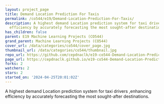 ```yaml
---
layout: project_page
title: Demand Location Prediction For Taxis
permalink: /co544/e19/Demand-Location-Prediction-For-Taxis/
description: A highest demand Location prediction system for taxi drivers ,enhancing
  efficiency by accurately forecasting the most sought-after destinations.
has_children: false
parent: E19 Machine Learning Projects (CO544)
grand_parent: Machine Learning Projects (CO544)
cover_url: /data/categories/co544/cover_page.jpg
thumbnail_url: /data/categories/co544/thumbnail.jpg
repo_url: https://github.com/cepdnaclk/e19-co544-Demand-Location-Prediction-For-Taxis
page_url: https://cepdnaclk.github.io/e19-co544-Demand-Location-Prediction-For-Taxis
forks: 2
watchers: 2
stars: 2
started_on: '2024-04-25T20:01:02Z'
---
```


A highest demand Location prediction system for taxi drivers ,enhancing efficiency by accurately forecasting the most sought-after destinations.